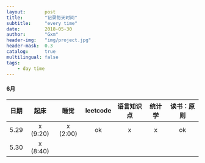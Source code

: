 ```yaml
---
layout:       post
title:        "记录每天时间"
subtitle:     "every time"
date:         2018-05-30
author:       "Gxm"
header-img:   "img/project.jpg"
header-mask:  0.3
catalog:      true
multilingual: false
tags:
    - day time
---
```


#### 6月

| 日期   |      起床     |  睡觉| leetcode | 语言知识点 | 统计学 | 读书：原则 |
|----------|:-------------:|:------:|:----:|:---:|:---:|:---:|
| 5.29 |  x (9:20)| x  (2:00) | ok | x| x| ok |
| 5.30 |    x (8:40)  |    |||||

